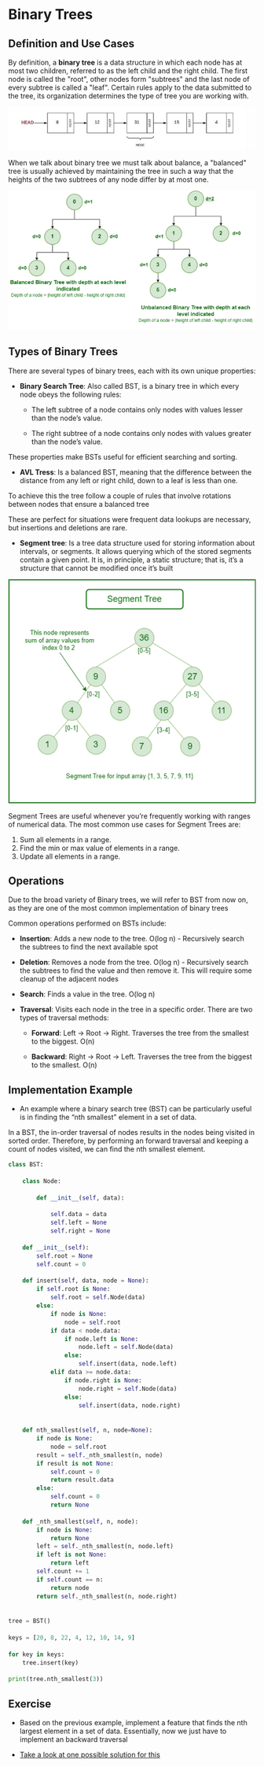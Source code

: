 # Binary Trees

## Definition and Use Cases
By definition, a **binary tree** is a data structure in which each node has at most two children, referred to as the left child and the right child. The first node is called the "root", other nodes form "subtrees" and the last node of every subtree is called a "leaf". Certain rules apply to the data submitted to the tree, its organization determines the type of tree you are working with.

![Tree](images/linked_list.JPG "Binary tree - Image took from the BYU idaho learning modules")

When we talk about binary tree we must talk about balance, a "balanced" tree is usually achieved by maintaining the tree in such a way that the heights of the two subtrees of any node differ by at most one.

![Balanced trees](images/balanced_trees.png "Balanced trees - Image took from www.geeksforgeeks.org")

## Types of Binary Trees
There are several types of binary trees, each with its own unique properties:

* **Binary Search Tree**: Also called BST, is a binary tree in which every node obeys the following rules: 

    * The left subtree of a node contains only nodes with values lesser than the node’s value.

    * The right subtree of a node contains only nodes with values greater than the node’s value.

These properties make BSTs useful for efficient searching and sorting.

* **AVL Tress**: Is a balanced BST, meaning that the difference between the distance from any left or right child, down to a leaf is less than one.

To achieve this the tree follow a couple of rules that involve rotations between nodes that ensure a balanced tree

These are perfect for situations were frequent data lookups are necessary, but insertions and deletions are rare.

* **Segment tree**: Is a tree data structure used for storing information about intervals, or segments. It allows querying which of the stored segments contain a given point. It is, in principle, a static structure; that is, it’s a structure that cannot be modified once it’s built

![Segment trees](images/segment.png "Segment tree - Image took from www.geeksforgeeks.org")

Segment Trees are useful whenever you’re frequently working with ranges of numerical data. The most common use cases for Segment Trees are:

1. Sum all elements in a range.
2. Find the min or max value of elements in a range.
3. Update all elements in a range.

## Operations

Due to the broad variety of Binary trees, we will refer to BST from now on, as they are one of the most common implementation of binary trees

Common operations performed on BSTs include:

* **Insertion**: Adds a new node to the tree. O(log n) - Recursively search the subtrees to find the next available spot

* **Deletion**: Removes a node from the tree. O(log n) - Recursively search the subtrees to find the value and then remove it. This will require some cleanup of the adjacent nodes 

* **Search**: Finds a value in the tree. O(log n)

* **Traversal**: Visits each node in the tree in a specific order. There are two types of traversal methods:
   - **Forward**: Left -> Root -> Right. Traverses the tree from the smallest to the biggest. O(n)
   
   - **Backward**: Right -> Root -> Left. Traverses the tree from the biggest to the smallest. O(n)

## Implementation Example
* An example where a binary search tree (BST) can be particularly useful is in finding the “nth smallest” element in a set of data.

In a BST, the in-order traversal of nodes results in the nodes being visited in sorted order. Therefore, by performing an forward traversal and keeping a count of nodes visited, we can find the nth smallest element.

```python
class BST:

    class Node:

        def __init__(self, data):
       
            self.data = data
            self.left = None
            self.right = None

    def __init__(self):
        self.root = None
        self.count = 0

    def insert(self, data, node = None):
        if self.root is None:
            self.root = self.Node(data)
        else:
            if node is None:
                node = self.root
            if data < node.data:
                if node.left is None:
                    node.left = self.Node(data)
                else:
                    self.insert(data, node.left)
            elif data >= node.data:
                if node.right is None:  
                    node.right = self.Node(data)
                else:
                    self.insert(data, node.right)
 
        
    def nth_smallest(self, n, node=None):
        if node is None:
            node = self.root
        result = self._nth_smallest(n, node)
        if result is not None:
            self.count = 0
            return result.data
        else:
            self.count = 0
            return None

    def _nth_smallest(self, n, node):
        if node is None:
            return None
        left = self._nth_smallest(n, node.left)
        if left is not None:
            return left
        self.count += 1
        if self.count == n:
            return node
        return self._nth_smallest(n, node.right)


tree = BST()

keys = [20, 8, 22, 4, 12, 10, 14, 9]

for key in keys:
    tree.insert(key)

print(tree.nth_smallest(3))

```


## Exercise

* Based on the previous example, implement a feature that finds the nth largest element in a set of data. Essentially, now we just have to implement an backward traversal 

* [Take a look at one possible solution for this](binary_tree_exercise.py)